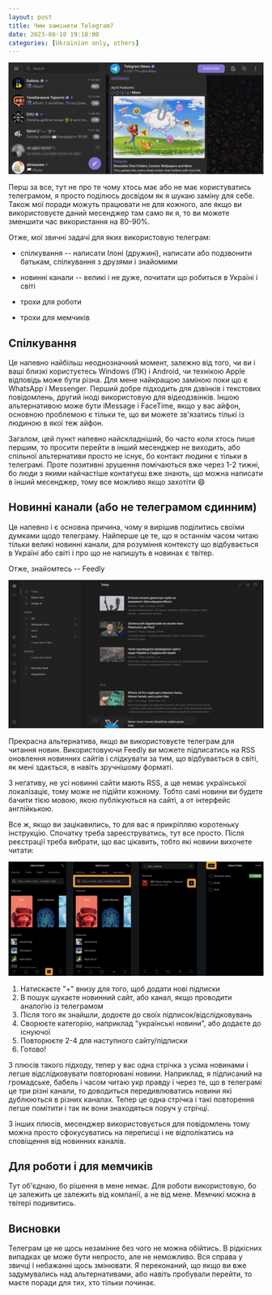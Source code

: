 ```yaml
---
layout: post
title: Чим замінити Telegram?
date: 2023-08-10 19:18:00
categories: [Ukrainian only, others]
---
```


![What could replace telegram](/assets/thumbnails/2023-07-26-1918-what-could-replace-telegram.jpg)

Перш за все, тут не про те чому хтось має або не має користуватись телеграмом, я просто поділюсь досвідом як я шукаю заміну для себе. Також мої поради можуть працювати не для кожного, але якщо ви використовуєте даний месенджер там само як я, то ви можете зменшити час використання на 80-90%. 

Отже, мої звичні задачі для яких використовую телеграм:

- спілкування -- написати Ілоні (дружині), написати або подзвонити батькам, спілкування з друзями і знайомими

- новинні канали -- великі і не дуже, почитати що робиться в Україні і світі

- трохи для роботи

- трохи для мемчиків

## Спілкування

Це напевно найбільш неоднозначний момент, залежно від того, чи ви і ваші близкі користуєтесь Windows (ПК) i Android, чи технікою Apple відповідь може бути різна. Для мене найкращою заміною поки що є WhatsApp i Messenger. Перший добре підходить для дзвінків і текстових повідомлень, другий іноді використовую для відеодзвінків. Іншою альтернативою може бути iMessage i FaceTime, якщо у вас айфон, основною проблемою є тільки те, що ви можете зв'язатись тількі із людиною в якої теж айфон.

Загалом, цей пункт напевно найскладніший, бо часто коли хтось пише першим, то просити перейти в інший месенджер не виходить, або спільної альтернативи просто не існує, бо контакт людини є тільки в телеграмі. Проте позитивні зрушення помічаються вже через 1-2 тижні, бо люди з якими найчастіше контатуєш вже знають, що можна написати в інший месенджер, тому все можливо якщо захотіти :smile:

## Новинні канали (або не телеграмом єдинним)

Це напевно і є основна причина, чому я вирішив поділитись своїми думками щодо телеграму. Найперше це те, що я останнім часом читаю тільки великі новинні канали, для розуміння контексту що відбувається в Україні або світі і про що не напишуть в новинах є твітер.

Отже, знайомтесь -- Feedly

![Feedly Demo](/assets/img/feedly-demo.png)

Прекрасна альтернатива, якщо ви використовуєте телеграм для читання новин. Використовуючи Feedly ви можете підписатись на RSS оновлення новинних сайтів і слідкувати за тим, що відбувається в світі, як мені здається, в навіть зручнішому форматі.

З негативу, не усі новинні сайти мають RSS, а ще немає української локалізаціє, тому може не підійти кожному. Тобто самі новини ви будете бачити тією мовою, якою публікуються на сайті, а от інтерфейс англійкькою.

Все ж, якщо ви зацікавились, то для вас я прикріпляю коротеньку інструкцію. Спочатку треба зареєструватись, тут все просто. Після реєстрації треба вибрати, що вас цікавить, тобто які новини вихочете читати:

![Feedly: adding new content tutorial](/assets/img/feedly-getting-started.jpg)

1. Натискаєте "+" внизу для того, щоб додати нові підписки
2. В пошук шукаєте новинний сайт, або канал, якщо проводити аналогію із телеграмом
3. Після того як знайшли, додоєте до своїх підписок/відслідковувань
4. Сворюєте категорію, наприклад "українські новини", або додаєте до існуючої
5. Повторюєте 2-4 для наступного сайту/підписки
6. Готово!

З плюсів такого підходу, тепер у вас одна стрічка з усіма новинами і легше відслідковувати повторювані новини. Наприклад, я підписаний на громадське, бабель і часом читаю укр правду і через те, що в телеграмі це три різні канали, то доводиться передивлюватись новини які дублюються в різних каналах. Тепер це одна стрічка і такі повторення легше помітити і так як вони знаходяться поруч у стрічці.

З інших плюсів, месенджер використовується для повідомлень тому можна просто сфокусуватись на переписці і не відполікатись на сповіщення від новинних каналів.

## Для роботи і для мемчиків

Тут об'єднаю, бо рішення в мене немає. Для роботи використовую, бо це залежить це залежить від компанії, а не від мене. Мемчикі можна в твітері подивитись.

## Висновки

Телеграм це не щось незамінне без чого не можна обійтись. В рідкісних випадках це може бути непросто, але не неможливо. Вся справа у звичці і небажанні щось змінювати. Я переконаний, що якщо ви вже задумувались над альтернативами, або навіть пробували перейти, то маєте поради для тих, хто тільки починає.

